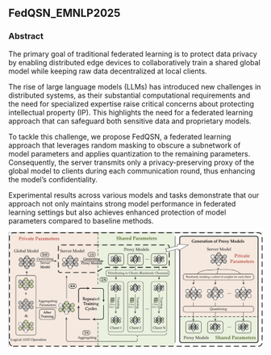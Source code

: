## FedQSN_EMNLP2025
### Abstract
The primary goal of traditional federated learning is to protect data privacy by enabling distributed edge devices to collaboratively train a shared global model while keeping raw data decentralized at local clients.

The rise of large language models (LLMs) has introduced new challenges in distributed systems, as their substantial computational requirements and the need for specialized expertise raise critical concerns about protecting intellectual property (IP). This highlights the need for a federated learning approach that can safeguard both sensitive data and proprietary models.

To tackle this challenge, we propose FedQSN, a federated learning approach that leverages random masking to obscure a subnetwork of model parameters and applies quantization to the remaining parameters. Consequently, the server transmits only a privacy-preserving proxy of the global model to clients during each communication round, thus enhancing the model’s confidentiality.

Experimental results across various models and tasks demonstrate that our approach not only maintains strong model performance in federated learning settings but also achieves enhanced protection of model parameters compared to baseline methods.

![main_graph](source/main.jpg)
